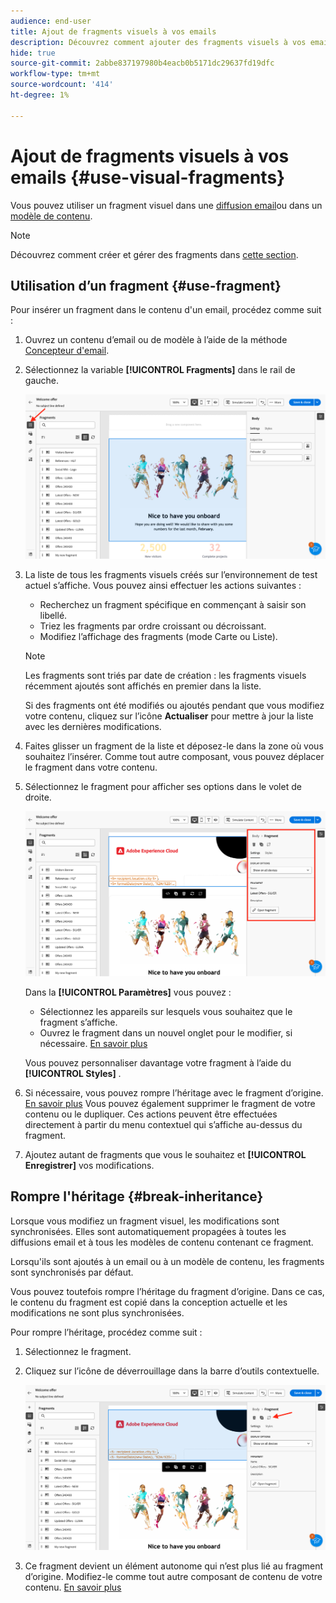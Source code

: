 ```yaml
---
audience: end-user
title: Ajout de fragments visuels à vos emails
description: Découvrez comment ajouter des fragments visuels à vos emails
hide: true
source-git-commit: 2abbe837197980b4eacb0b5171dc29637fd19dfc
workflow-type: tm+mt
source-wordcount: '414'
ht-degree: 1%

---
```


# Ajout de fragments visuels à vos emails {#use-visual-fragments}

Vous pouvez utiliser un fragment visuel dans une [diffusion email](get-started-email-designer.md)ou dans un [modèle de contenu](use-email-templates.md).



>[!NOTE]
>
>Découvrez comment créer et gérer des fragments dans [cette section](fragments.md).


## Utilisation d’un fragment {#use-fragment}

Pour insérer un fragment dans le contenu d&#39;un email, procédez comme suit :

1. Ouvrez un contenu d’email ou de modèle à l’aide de la méthode [Concepteur d&#39;email](get-started-email-designer.md).

1. Sélectionnez la variable **[!UICONTROL Fragments]** dans le rail de gauche.

   ![](assets/fragments-in-designer.png)

1. La liste de tous les fragments visuels créés sur l’environnement de test actuel s’affiche. Vous pouvez ainsi effectuer les actions suivantes :

   * Recherchez un fragment spécifique en commençant à saisir son libellé.
   * Triez les fragments par ordre croissant ou décroissant.
   * Modifiez l’affichage des fragments (mode Carte ou Liste).

   >[!NOTE]
   >
   >Les fragments sont triés par date de création : les fragments visuels récemment ajoutés sont affichés en premier dans la liste.

   Si des fragments ont été modifiés ou ajoutés pendant que vous modifiez votre contenu, cliquez sur l’icône **Actualiser** pour mettre à jour la liste avec les dernières modifications.

1. Faites glisser un fragment de la liste et déposez-le dans la zone où vous souhaitez l’insérer. Comme tout autre composant, vous pouvez déplacer le fragment dans votre contenu.

1. Sélectionnez le fragment pour afficher ses options dans le volet de droite.

   ![](assets/fragment-right-pane.png)

   Dans la **[!UICONTROL Paramètres]** vous pouvez :

   * Sélectionnez les appareils sur lesquels vous souhaitez que le fragment s’affiche.
   * Ouvrez le fragment dans un nouvel onglet pour le modifier, si nécessaire. [En savoir plus](../email/fragments.md#edit-fragments)

   Vous pouvez personnaliser davantage votre fragment à l’aide du **[!UICONTROL Styles]** .

1. Si nécessaire, vous pouvez rompre l’héritage avec le fragment d’origine. [En savoir plus](#break-inheritance)
Vous pouvez également supprimer le fragment de votre contenu ou le dupliquer. Ces actions peuvent être effectuées directement à partir du menu contextuel qui s’affiche au-dessus du fragment.

1. Ajoutez autant de fragments que vous le souhaitez et **[!UICONTROL Enregistrer]** vos modifications.

## Rompre l&#39;héritage {#break-inheritance}

Lorsque vous modifiez un fragment visuel, les modifications sont synchronisées. Elles sont automatiquement propagées à toutes les diffusions email et à tous les modèles de contenu contenant ce fragment.

Lorsqu&#39;ils sont ajoutés à un email ou à un modèle de contenu, les fragments sont synchronisés par défaut.

Vous pouvez toutefois rompre l’héritage du fragment d’origine. Dans ce cas, le contenu du fragment est copié dans la conception actuelle et les modifications ne sont plus synchronisées.

Pour rompre l’héritage, procédez comme suit :

1. Sélectionnez le fragment.

1. Cliquez sur l’icône de déverrouillage dans la barre d’outils contextuelle.

   ![](assets/fragment-break-inheritance.png)

1. Ce fragment devient un élément autonome qui n’est plus lié au fragment d’origine. Modifiez-le comme tout autre composant de contenu de votre contenu. [En savoir plus](content-components.md)
